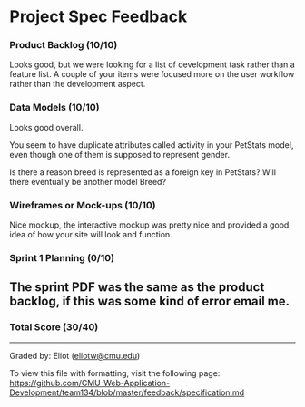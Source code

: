 Project Spec Feedback
=====================

### Product Backlog (10/10)

Looks good, but we were looking for a list of development task rather than a feature list. A couple of your items were focused more on the user workflow rather than the development aspect.

### Data Models (10/10)

Looks good overall.

You seem to have duplicate attributes called activity in your PetStats model, even though one of them is supposed to represent gender.

Is there a reason breed is represented as a foreign key in PetStats? Will there eventually be another model Breed?

### Wireframes or Mock-ups (10/10)

Nice mockup, the interactive mockup was pretty nice and provided a good idea of how your site will look and function.

### Sprint 1 Planning (0/10)

The sprint PDF was the same as the product backlog, if this was some kind of error email me.
---

### Total Score (30/40)

---

Graded by: Eliot (eliotw@cmu.edu)

To view this file with formatting, visit the following page: https://github.com/CMU-Web-Application-Development/team134/blob/master/feedback/specification.md


